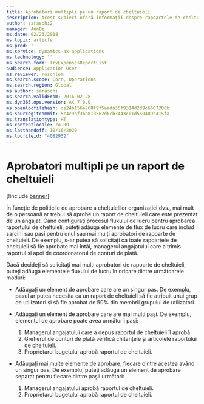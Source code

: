 ```yaml
---
title: Aprobatori multipli pe un raport de cheltuieli
description: Acest subiect oferă informații despre rapoartele de cheltuieli care necesită aprobarea de către mai multe persoane.
author: saraschi2
manager: AnnBe
ms.date: 02/23/2018
ms.topic: article
ms.prod: ''
ms.service: dynamics-ax-applications
ms.technology: ''
ms.search.form: TrvExpensesReportList
audience: Application User
ms.reviewer: roschlom
ms.search.scope: Core, Operations
ms.search.region: Global
ms.author: saraschi
ms.search.validFrom: 2016-02-28
ms.dyn365.ops.version: AX 7.0.0
ms.openlocfilehash: ce24b156a268f9f5aada35f9314d2d9c6607200b
ms.sourcegitcommit: 5c4c9bf3ba018562d6cb3443c01d550489c415fa
ms.translationtype: HT
ms.contentlocale: ro-RO
ms.lasthandoff: 10/16/2020
ms.locfileid: "4082952"
---
```

# <a name="multiple-approvers-on-an-expense-report"></a>Aprobatori multipli pe un raport de cheltuieli

[!include [banner](../includes/banner.md)]

În funcție de politicile de aprobare a cheltuielilor organizației dvs., mai mult de o persoană ar trebui să aprobe un raport de cheltuieli care este prezentat de un angajat. Când configurați procesul fluxului de lucru pentru aprobarea raportului de cheltuieli, puteți adăuga elemente de flux de lucru care includ sarcini sau pași pentru unul sau mai mulți aprobatori de rapoarte de cheltuieli. De exemplu, s-ar putea să solicitați ca toate rapoartele de cheltuieli să fie aprobate mai întâi, managerul angajatului care a trimis raportul și apoi de coordonatorul de conturi de plată.

Dacă decideți să solicitați mai mulți aprobatori de rapoarte de cheltuieli, puteți adăuga elementele fluxului de lucru în oricare dintre următoarele moduri:

- Adăugați un element de aprobare care are un singur pas. De exemplu, pasul ar putea necesita ca un raport de cheltuieli să fie atribuit unui grup de utilizatori și să fie aprobat de 50% din membrii grupului de utilizatori.
- Adăugați un element de aprobare care are mai mulți pași. De exemplu, elementul de aprobare poate avea următorii pași:

    1. Managerul angajatului care a depus raportul de cheltuieli îl aprobă.
    2. Grefierul de conturi de plată verifică chitanțele și articolele raportului de cheltuieli.
    3. Proprietarul bugetului aprobă raportul de cheltuieli.

- Adăugați mai multe elemente de aprobare, fiecare dintre acestea având un singur pas. De exemplu, puteți adăuga un element de aprobare separat pentru fiecare dintre pașii următori:

    1. Managerul angajatului aprobă raportul de cheltuieli.
    2. Proprietarul bugetului aprobă raportul de cheltuieli.
